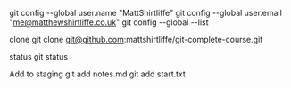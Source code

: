 
git config --global user.name "MattShirtliffe"
git config --global user.email "me@matthewshirtliffe.co.uk"
git config --global --list


clone
git clone git@github.com:mattshirtliffe/git-complete-course.git

status
git status

Add to staging
git add notes.md
git add start.txt

